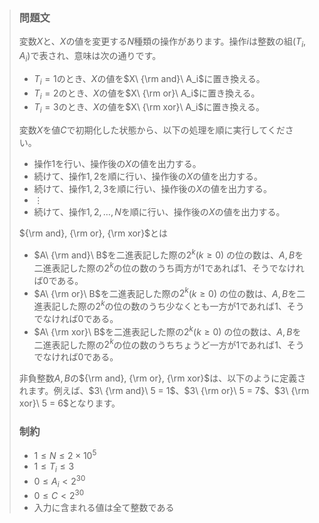> ### 問題文
> 
> 変数$X$と、$X$の値を変更する$N$種類の操作があります。操作$i$は整数の組$(T_i,A_i)$で表され、意味は次の通りです。
> 
> - $T_i=1$のとき、$X$の値を$X\ {\rm and}\ A_i$に置き換える。
> - $T_i=2$のとき、$X$の値を$X\ {\rm or}\ A_i$に置き換える。
> - $T_i=3$のとき、$X$の値を$X\ {\rm xor}\ A_i$に置き換える。
> 
> 変数$X$を値$C$で初期化した状態から、以下の処理を順に実行してください。
> 
> - 操作$1$を行い、操作後の$X$の値を出力する。
> - 続けて、操作$1,2$を順に行い、操作後の$X$の値を出力する。
> - 続けて、操作$1,2,3$を順に行い、操作後の$X$の値を出力する。
> - $\vdots$
> - 続けて、操作$1,2,\ldots,N$を順に行い、操作後の$X$の値を出力する。
> 
> ${\rm and}, {\rm or}, {\rm xor}$とは
> - $A\ {\rm and}\ B$を二進表記した際の$2^k$($k \geq 0$) の位の数は、$A, B$を二進表記した際の$2^k$の位の数のうち両方が$1$であれば$1$、そうでなければ$0$である。
> - $A\ {\rm or}\  B$を二進表記した際の$2^k$($k \geq 0$) の位の数は、$A, B$を二進表記した際の$2^k$の位の数のうち少なくとも一方が$1$であれば$1$、そうでなければ$0$である。
> - $A\ {\rm xor}\ B$を二進表記した際の$2^k$($k \geq 0$) の位の数は、$A, B$を二進表記した際の$2^k$の位の数のうちちょうど一方が$1$であれば$1$、そうでなければ$0$である。
> 
> 非負整数$A, B$の${\rm and}, {\rm or}, {\rm xor}$は、以下のように定義されます。例えば、$3\ {\rm and}\ 5 = 1$、$3\ {\rm or}\ 5 = 7$、$3\ {\rm xor}\ 5 = 6$となります。
> ### 制約
> 
> - $1 \leq N \leq 2\times 10^5$
> - $1\leq T_i \leq 3$
> - $0\leq A_i \lt 2^{30}$
> - $0\leq C \lt 2^{30}$
> - 入力に含まれる値は全て整数である
